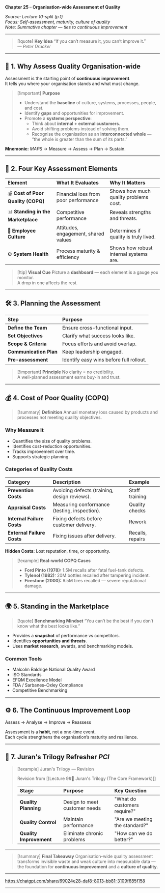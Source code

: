 **Chapter 25 – Organisation-wide Assessment of Quality**

_Source: Lecture 10-split (p.1)_  
_Focus: Self-assessment, maturity, culture of quality_  
_Note: Summative chapter — ties to continuous improvement_

---

> [!quote] **Key Idea**
> “If you can’t measure it, you can’t improve it.”  
> — *Peter Drucker*

---

## 🧭 **1. Why Assess Quality Organisation-wide**

Assessment is the starting point of **continuous improvement**.  
It tells you where your organisation stands and what must change.

> [!important] **Purpose**
> - Understand the **baseline** of culture, systems, processes, people, and cost.  
> - Identify **gaps** and opportunities for improvement.  
> - Promote a **systems perspective**:
>   - Think about **internal + external customers**.  
>   - Avoid shifting problems instead of solving them.  
>   - Recognise the organisation as an **interconnected whole** — “the whole is greater than the sum of its parts.”

**Mnemonic:** *MAPS* → Measure → Assess → Plan → Sustain.

---

## 🧩 **2. Four Key Assessment Elements**

| Element | What It Evaluates | Why It Matters |
|:--|:--|:--|
| 💰 **Cost of Poor Quality (COPQ)** | Financial loss from poor performance | Shows how much quality problems cost. |
| 📊 **Standing in the Marketplace** | Competitive performance | Reveals strengths and threats. |
| 👥 **Employee Culture** | Attitudes, engagement, shared values | Determines if quality is truly lived. |
| ⚙️ **System Health** | Process maturity & efficiency | Shows how robust internal systems are. |

> [!tip] **Visual Cue**
> Picture a **dashboard** — each element is a gauge you monitor.  
> A drop in one affects the rest.

---

## 🛠️ **3. Planning the Assessment**

| Step | Purpose |
|:--|:--|
| **Define the Team** | Ensure cross-functional input. |
| **Set Objectives** | Clarify what success looks like. |
| **Scope & Criteria** | Focus efforts and avoid overlap. |
| **Communication Plan** | Keep leadership engaged. |
| **Pre-assessment** | Identify easy wins before full rollout. |

> [!important] **Principle**
> No clarity = no credibility.  
> A well-planned assessment earns buy-in and trust.

---

## 💰 **4. Cost of Poor Quality (COPQ)**

> [!summary] **Definition**
> Annual monetary loss caused by products and processes not meeting quality objectives.

### **Why Measure It**
- Quantifies the size of quality problems.
- Identifies cost-reduction opportunities.
- Tracks improvement over time.
- Supports strategic planning.

### **Categories of Quality Costs**

| Category | Description | Example |
|:--|:--|:--|
| **Prevention Costs** | Avoiding defects (training, design reviews). | Staff training |
| **Appraisal Costs** | Measuring conformance (testing, inspection). | Quality checks |
| **Internal Failure Costs** | Fixing defects before customer delivery. | Rework |
| **External Failure Costs** | Fixing issues after delivery. | Recalls, repairs |

**Hidden Costs:** Lost reputation, time, or opportunity.

> [!example] **Real-world COPQ Cases**
> - **Ford Pinto (1978):** 1.5M recalls after fatal fuel-tank defects.  
> - **Tylenol (1982):** 20M bottles recalled after tampering incident.  
> - **Firestone (2000):** 6.5M tires recalled — severe reputational damage.

---

## 🌍 **5. Standing in the Marketplace**

> [!quote] **Benchmarking Mindset**
> “You can’t be the best if you don’t know what the best looks like.”

- Provides a **snapshot** of performance vs competitors.  
- Identifies **opportunities and threats**.  
- Uses **market research**, awards, and benchmarking models.

### **Common Tools**
- Malcolm Baldrige National Quality Award  
- ISO Standards  
- EFQM Excellence Model  
- FDA / Sarbanes–Oxley Compliance  
- Competitive Benchmarking

---

## ⚙️ **6. The Continuous Improvement Loop**

Assess → Analyse → Improve → Reassess


Assessment is a **habit**, not a one-time event.  
Each cycle strengthens the organisation’s maturity and resilience.

---

## 🧠 **7. Juran's Trilogy Refresher** *PCI*

> [!example] Juran's Trilogy — Revision
>
> Revision from [[Lecture 9#🔺 Juran's Trilogy (The Core Framework)]]
>
> | Stage | Purpose | Key Question |
> |:--|:--|:--|
> | **Quality Planning** | Design to meet customer needs | "What do customers require?" |
> | **Quality Control** | Maintain performance | "Are we meeting the standard?" |
> | **Quality Improvement** | Eliminate chronic problems | "How can we do better?" |

---

> [!summary] **Final Takeaway**
> Organisation-wide quality assessment transforms invisible waste and weak culture into measurable data —  
> the foundation for **continuous improvement** and a **culture of quality**.


---

https://chatgpt.com/share/69024e28-daf8-8013-bb81-3109f685f158

---
